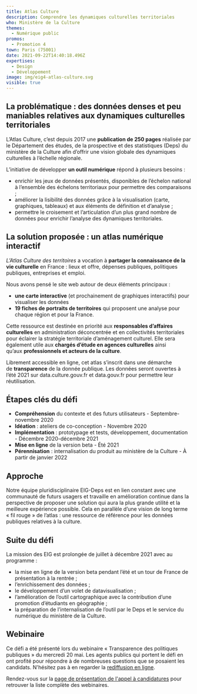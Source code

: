 ```yaml
---
title: Atlas Culture
description: Comprendre les dynamiques culturelles territoriales
who: Ministère de la Culture
themes:
  - Numérique public
promos:
  - Promotion 4
town: Paris (75001)
date: 2021-09-22T14:40:18.496Z
expertises:
  - Design
  - Développement
image: img/eig4-atlas-culture.svg
visible: true
---
```

## La problématique : des données denses et peu maniables relatives aux dynamiques culturelles territoriales

L’Atlas Culture, c’est depuis 2017 une **publication de 250 pages** réalisée par le Département des études, de la prospective et des statistiques (Deps) du ministère de la Culture afin d’offrir une vision globale des dynamiques culturelles à l’échelle régionale.

L’initiative de développer **un outil numérique** répond à plusieurs besoins :

* enrichir les jeux de données présentés, disponibles de l’échelon national à l’ensemble des échelons territoriaux pour permettre des comparaisons ;
* améliorer la lisibilité des données grâce à la visualisation (carte, graphiques, tableaux) et aux éléments de définition et d’analyse ;
* permettre le croisement et l’articulation d’un plus grand nombre de données pour enrichir l’analyse des dynamiques territoriales.

## La solution proposée : un atlas numérique interactif

*L’Atlas Culture des territoires* a vocation à **partager la connaissance de la vie culturelle** en France : lieux et offre, dépenses publiques, politiques publiques, entreprises et emploi.

Nous avons pensé le site web autour de deux éléments principaux :

* **une carte interactive** (et prochainement de graphiques interactifs) pour visualiser les données
* **19 fiches de portraits de territoires** qui proposent une analyse pour chaque région et pour la France.

Cette ressource est destinée en priorité aux **responsables d’affaires culturelles** en administration déconcentrée et en collectivités territoriales pour éclairer la stratégie territoriale d’aménagement culturel. Elle sera également utile aux **chargés d’étude en agences culturelles** ainsi qu’aux **professionnels et acteurs de la culture**.

Librement accessible en ligne, cet atlas s’inscrit dans une démarche de **transparence** de la donnée publique. Les données seront ouvertes à l’été 2021 sur data.culture.gouv.fr et data.gouv.fr pour permettre leur réutilisation.

## Étapes clés du défi

* **Compréhension** du contexte et des futurs utilisateurs - Septembre-novembre 2020
* **Idéation** : ateliers de co-conception - Novembre 2020
* **Implémentation** : prototypage et tests, développement, documentation - Décembre 2020-décembre 2021
* **Mise en ligne** de la version beta - Été 2021
* **Pérennisation** : internalisation du produit au ministère de la Culture - À partir de janvier 2022

## Approche

Notre équipe pluridisciplinaire EIG-Deps est en lien constant avec une communauté de futurs usagers et travaille en amélioration continue dans la perspective de proposer une solution qui aura la plus grande utilité et la meilleure expérience possible. Cela en parallèle d’une vision de long terme « fil rouge » de l’atlas : une ressource de référence pour les données publiques relatives à la culture.

## Suite du défi

La mission des EIG est prolongée de juillet à décembre 2021 avec au programme :

* la mise en ligne de la version beta pendant l’été et un tour de France de présentation à la rentrée ;
* l’enrichissement des données ;
* le développement d’un volet de datavisualisation ;
* l’amélioration de l’outil cartographique avec la contribution d’une promotion d’étudiants en géographie ;
* la préparation de l’internalisation de l’outil par le Deps et le service du numérique du ministère de la Culture.

## Webinaire

Ce défi a été présenté lors du webinaire « Transparence des politiques publiques » du mercredi 20 mai. Les agents publics qui portent le défi en ont profité pour répondre à de nombreuses questions que se posaient les candidats. N'hésitez pas à en regarder la [rediffusion en ligne](https://app.livestorm.co/demarches-simplifiees/webinaire-eig-6).

Rendez-vous sur la [page de présentation de l'appel à candidatures](https://damp-basin-47015.herokuapp.com/candidature-eig.html "Présentation de l'appel à candidatures") pour retrouver la liste complète des webinaires.